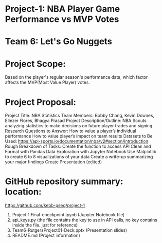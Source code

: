 
# Project-1: NBA Player Game Performance vs MVP Votes

# Team 6: Let's Go Nuggets

# Project Scope: 

Based on the player's regular season's performance data, which factor affects the MVP(Most Value Player) votes. 

# Project Proposal:

Project Title: NBA Statistics
Team Members: Bobby Chang, Kevin Downes, Eliezer Flores, Bhagya Prasad
Project Description/Outline: NBA Scouts analyzing statistics to make decisions on future player trades and signing.
Research Questions to Answer:
How to value a player’s individual performance
How to value player’s impact on team results
Datasets to Be Used:
https://api-sports.io/documentation/nba/v2#section/Introduction
Rough Breakdown of Tasks:
Create the function to access API
Clean and Format with Pandas
Data Exploration with Jupyter Notebook
Use Matplotlib to create 6 to 8 visualizations of your data
Create a write-up summarizing your major findings
Create Presentation (edited) 

# GitHub repository summary: location: 
https://github.com/kebb-pseg/project-1
1. Project 1 Final-checkpoint.ipynb (Jupyter Notebook file)
2. api_keys.py (the file contains the key to use in API calls, no key contains inside the file. just for reference)
3. Team6-RutgersProject01-Deck.pptx (Presentation slides)
4. README.md (Project information)

